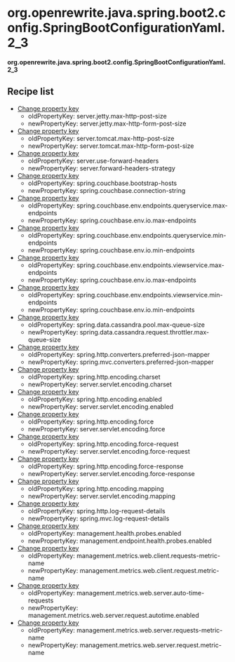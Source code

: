# org.openrewrite.java.spring.boot2.config.SpringBootConfigurationYaml.2\_3

**org.openrewrite.java.spring.boot2.config.SpringBootConfigurationYaml.2\_3**

## Recipe list

* [Change property key](../../../../../yaml/changepropertykey.md)
  * oldPropertyKey: server.jetty.max-http-post-size
  * newPropertyKey: server.jetty.max-http-form-post-size
* [Change property key](../../../../../yaml/changepropertykey.md)
  * oldPropertyKey: server.tomcat.max-http-post-size
  * newPropertyKey: server.tomcat.max-http-form-post-size
* [Change property key](../../../../../yaml/changepropertykey.md)
  * oldPropertyKey: server.use-forward-headers
  * newPropertyKey: server.forward-headers-strategy
* [Change property key](../../../../../yaml/changepropertykey.md)
  * oldPropertyKey: spring.couchbase.bootstrap-hosts
  * newPropertyKey: spring.couchbase.connection-string
* [Change property key](../../../../../yaml/changepropertykey.md)
  * oldPropertyKey: spring.couchbase.env.endpoints.queryservice.max-endpoints
  * newPropertyKey: spring.couchbase.env.io.max-endpoints
* [Change property key](../../../../../yaml/changepropertykey.md)
  * oldPropertyKey: spring.couchbase.env.endpoints.queryservice.min-endpoints
  * newPropertyKey: spring.couchbase.env.io.min-endpoints
* [Change property key](../../../../../yaml/changepropertykey.md)
  * oldPropertyKey: spring.couchbase.env.endpoints.viewservice.max-endpoints
  * newPropertyKey: spring.couchbase.env.io.max-endpoints
* [Change property key](../../../../../yaml/changepropertykey.md)
  * oldPropertyKey: spring.couchbase.env.endpoints.viewservice.min-endpoints
  * newPropertyKey: spring.couchbase.env.io.min-endpoints
* [Change property key](../../../../../yaml/changepropertykey.md)
  * oldPropertyKey: spring.data.cassandra.pool.max-queue-size
  * newPropertyKey: spring.data.cassandra.request.throttler.max-queue-size
* [Change property key](../../../../../yaml/changepropertykey.md)
  * oldPropertyKey: spring.http.converters.preferred-json-mapper
  * newPropertyKey: spring.mvc.converters.preferred-json-mapper
* [Change property key](../../../../../yaml/changepropertykey.md)
  * oldPropertyKey: spring.http.encoding.charset
  * newPropertyKey: server.servlet.encoding.charset
* [Change property key](../../../../../yaml/changepropertykey.md)
  * oldPropertyKey: spring.http.encoding.enabled
  * newPropertyKey: server.servlet.encoding.enabled
* [Change property key](../../../../../yaml/changepropertykey.md)
  * oldPropertyKey: spring.http.encoding.force
  * newPropertyKey: server.servlet.encoding.force
* [Change property key](../../../../../yaml/changepropertykey.md)
  * oldPropertyKey: spring.http.encoding.force-request
  * newPropertyKey: server.servlet.encoding.force-request
* [Change property key](../../../../../yaml/changepropertykey.md)
  * oldPropertyKey: spring.http.encoding.force-response
  * newPropertyKey: server.servlet.encoding.force-response
* [Change property key](../../../../../yaml/changepropertykey.md)
  * oldPropertyKey: spring.http.encoding.mapping
  * newPropertyKey: server.servlet.encoding.mapping
* [Change property key](../../../../../yaml/changepropertykey.md)
  * oldPropertyKey: spring.http.log-request-details
  * newPropertyKey: spring.mvc.log-request-details
* [Change property key](../../../../../yaml/changepropertykey.md)
  * oldPropertyKey: management.health.probes.enabled
  * newPropertyKey: management.endpoint.health.probes.enabled
* [Change property key](../../../../../yaml/changepropertykey.md)
  * oldPropertyKey: management.metrics.web.client.requests-metric-name
  * newPropertyKey: management.metrics.web.client.request.metric-name
* [Change property key](../../../../../yaml/changepropertykey.md)
  * oldPropertyKey: management.metrics.web.server.auto-time-requests
  * newPropertyKey: management.metrics.web.server.request.autotime.enabled
* [Change property key](../../../../../yaml/changepropertykey.md)
  * oldPropertyKey: management.metrics.web.server.requests-metric-name
  * newPropertyKey: management.metrics.web.server.request.metric-name

